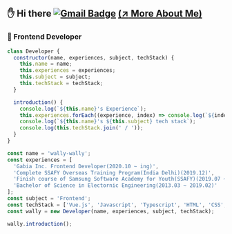 ## :hand: Hi there [![Gmail Badge](https://img.shields.io/badge/Gmail-d14836?style=flat-square&logo=Gmail&logoColor=white&link=mailto:wallys0213@gmail.com)](mailto:wallys0213@gmail.com) <a href="https://wally-wally.kr" target="_blank">(:arrow_upper_right: More About Me)</a>

### :round_pushpin: Frontend Developer

```javascript
class Developer {
  constructor(name, experiences, subject, techStack) {
    this.name = name;
    this.experiences = experiences;
    this.subject = subject;
    this.techStack = techStack;
  }

  introduction() {
    console.log(`${this.name}'s Experience`);
    this.experiences.forEach((experience, index) => console.log(`${index + 1}. ${experience}`));
    console.log(`${this.name}'s ${this.subject} tech stack`);
    console.log(this.techStack.join(' / '));
  }
}

const name = 'wally-wally';
const experiences = [
  'Gabia Inc. Frontend Developer(2020.10 ~ ing)',
  'Complete SSAFY Overseas Training Program(India Delhi)(2019.12)',
  'Finish course of Samsung Software Academy for Youth(SSAFY)(2019.07 ~ 2020.06)',
  'Bachelor of Science in Electornic Engineering(2013.03 ~ 2019.02)'
];
const subject = 'Frontend';
const techStack = ['Vue.js', 'Javascript', 'Typescript', 'HTML', 'CSS', 'Sass'];
const wally = new Developer(name, experiences, subject, techStack);

wally.introduction();
```
